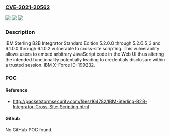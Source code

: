 ### [CVE-2021-20562](https://cve.mitre.org/cgi-bin/cvename.cgi?name=CVE-2021-20562)
![](https://img.shields.io/static/v1?label=Product&message=Sterling%20B2B%20Integrator&color=blue)
![](https://img.shields.io/static/v1?label=Version&message=n%2Fa&color=blue)
![](https://img.shields.io/static/v1?label=Vulnerability&message=Cross-Site%20Scripting&color=brighgreen)

### Description

IBM Sterling B2B Integrator Standard Edition 5.2.0.0 through 5.2.6.5_3 and 6.1.0.0 through 6.1.0.2 vulnerable to cross-site scripting. This vulnerability allows users to embed arbitrary JavaScript code in the Web UI thus altering the intended functionality potentially leading to credentials disclosure within a trusted session. IBM X-Force ID: 199232.

### POC

#### Reference
- http://packetstormsecurity.com/files/164782/IBM-Sterling-B2B-Integrator-Cross-Site-Scripting.html

#### Github
No GitHub POC found.

